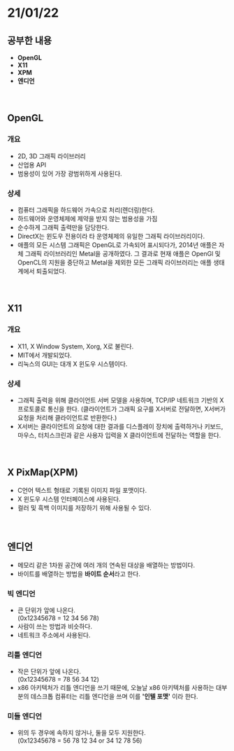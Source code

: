 # 21/01/22

## 공부한 내용

- **OpenGL**
- **X11**
- **XPM**
- **엔디언**  
<br><br>

## OpenGL

### 개요

- 2D, 3D 그래픽 라이브러리
- 산업용 API
- 범용성이 있어 가장 광범위하게 사용된다.

### 상세

- 컴퓨터 그래픽을 하드웨어 가속으로 처리(렌더링)한다.
- 하드웨어와 운영체제에 제약을 받지 않는 범용성을 가짐
- 순수하게 그래픽 출력만을 담당한다.
- DirectX는 윈도우 전용이라 타 운영체제의 유일한 그래픽 라이브러리이다.
- 애플의 모든 시스템 그래픽은 OpenGL로 가속되어 표시되다가, 2014년 애플은 자체 그래픽 라이브러리인 Metal을 공개하였다. 그 결과로 현재 애플은 OpenGl 및 OpenCL의 지원을 중단하고 Metal을 제외한 모든 그래픽 라이브러리는 애플 생태계에서 퇴출되었다.  
<br><br>

## X11

### 개요

- X11, X Window System, Xorg, X로 불린다.
- MIT에서 개발되었다.
- 리눅스의 GUI는 대개 X 윈도우 시스템이다.

### 상세

- 그래픽 출력을 위해 클라이언트 서버 모델을 사용하며, TCP/IP 네트워크 기반의 X 프로토콜로 통신을 한다. (클라이언트가 그래픽 요구를 X서버로 전달하면, X서버가 요청을 처리해 클라이언트로 반환한다.)
- X서버는 클라이언트의 요청에 대한 결과를 디스플레이 장치에 출력하거나 키보드, 마우스, 터치스크린과 같은 사용자 입력을 X 클라이언트에 전달하는 역할을 한다.  
<br><br>

## X PixMap(XPM)

- C언어 텍스트 형태로 기록된 이미지 파일 포맷이다.
- X 윈도우 시스템 인터페이스에 사용된다.
- 컬러 및 흑백 이미지를 저장하기 위해 사용될 수 있다.  
<br><br>

## 엔디언

- 메모리 같은 1차원 공간에 여러 개의 연속된 대상을 배열하는 방법이다.
- 바이트를 배열하는 방법을 **바이트 순서**라고 한다.  

### 빅 엔디언

- 큰 단위가 앞에 나온다.  
(0x12345678 = 12 34 56 78)
- 사람이 쓰는 방법과 비슷하다.
- 네트워크 주소에서 사용된다.

### 리틀 엔디언

- 작은 단위가 앞에 나온다.  
(0x12345678 = 78 56 34 12)
- x86 아키텍처가 리틀 엔디언을 쓰기 때문에, 오늘날 x86 아키텍처를 사용하는 대부분의 데스크톱 컴퓨터는 리틀 엔디언을 쓰며 이를 **'인텔 포맷'** 이라 한다.

### 미들 엔디언

- 위의 두 경우에 속하지 않거나, 둘을 모두 지원한다.  
(0x12345678 = 56 78 12 34 or 34 12 78 56)